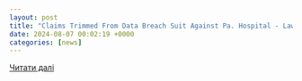 ```yaml
---
layout: post
title: "Claims Trimmed From Data Breach Suit Against Pa. Hospital - Law360"
date: 2024-08-07 00:02:19 +0000
categories: [news]
---
```


[Читати далі](https://www.law360.com/health/articles/1866994/claims-trimmed-from-data-breach-suit-against-pa-hospital)
